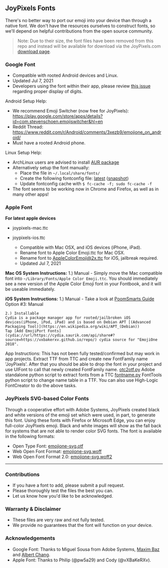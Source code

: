 ## JoyPixels Fonts

There's no better way to port our emoji into your device than through a native font.  We don't have the resources ourselves to construct fonts, so we'll depend on helpful contributions from the open source community.

> Note: Due to their size, the font files have been removed from this repo and instead will be available for download via the JoyPixels.com [download page](https://joypixels.com/download).

### Google Font

  * Compatible with rooted Android devices and Linux.
  * Updated Jul 7, 2021
  * Developers using the font within their app, please review [this issue](https://github.com/joypixels/emoji-toolkit/issues/385) regarding proper display of digits.

Android Setup Help:
* We recommend Emoji Switcher (now free for JoyPixels): https://play.google.com/store/apps/details?id=com.stevenschoen.emojiswitcher&hl=en
* Reddit Thread: https://www.reddit.com/r/Android/comments/3xezb9/emojione_on_android/
* Must have a rooted Android phone.

Linux Setup Help:

* ArchLinux users are advised to install [AUR package](https://www.archlinux32.org/packages/i486/community/ttf-joypixels/)
* Alternatively setup the font manually:
  * Place the file in `~/.local/share/fonts/`
  * Create the following fontconfig file: [latest](https://aur.archlinux.org/cgit/aur.git/tree/70-emojione-color.conf?h=ttf-emojione) ([snapshot](https://github.com/maximbaz/dotfiles/blob/c893a835372c927eba9ec7e086e76b64f6210d8c/.config/fontconfig/conf.d/70-emojione-color.conf))
  * Update fontconfig cache with `$ fc-cache -f; sudo fc-cache -f`
* The font seems to be working now in Chrome and Firefox, as well as in many other apps!

### Apple Font

**For latest apple devices** 
- joypixels-mac.ttc
- joypixels-ios.ttc

  * Compatible with Mac OSX, and iOS devices (iPhone, iPad).
  * Rename font to Apple Color Emoji.ttc for Mac OSX.
  * Rename font to AppleColorEmoji@2x.ttc for iOS, jailbreak required.
  * Updated Jul 7, 2021
  
 
**Mac OS System Instructions:**
	1.) Manual 
	- Simply move the Mac compatible font into `~/Library/Fonts/Apple Color Emoji.ttc`. You should immediately see a new version of the Apple Color Emoji font in your Fontbook, and it will be useable immediately.

**iOS System Instructions:**
	1.) Manual 
	- Take a look at [PoomSmarts Guide](https://poomsmart.github.io/repo/emoji10.html) Option #3: Manual

	2.) Installable
	Cydia is a package manager app for rooted/jailbroken iOS devices(iPhone, iPod, iPad) and is based on Debian APT [(Advanced Packaging Tool)](https://en.wikipedia.org/wiki/APT_(Debian)) 
	Tap [Add EmojiPort Fonts](cydia://url/https://cydia.saurik.com/api/share#?source=https://vxbakerxv.github.io/repo/) cydia source for "EmojiOne 2018".

App Instructions:
    This has not been fully tested/confirmed but may work in app projects. 
	Extract TTF from TTC and create new FontFamily name 'JoyPixels'. After that you should be able to drop the font in your project and use UIFont to call that newly created FontFamily name. 
	[otc2otf.py](https://github.com/adobe-type-tools/afdko/tree/develop/python/afdko) Adobe standalone python script to extract fonts from a TTC
	[fontname.py](https://github.com/chrissimpkins/fontname.py) FontTools python script to change name table in a TTF.
	You can also use High-Logic FontCreator to do the above tasks.
	
### JoyPixels SVG-based Color Fonts
Through a cooperative effort with Adobe Systems, JoyPixels created black and white versions of the emoji set which were used, in part, to generate this font. Using these fonts with Firefox or Microsoft Edge, you can enjoy full-color JoyPixels emoji. Black and white images will show as the fall back for systems that are not able to render color SVG fonts. The font is available in the following formats:

  * Open Type Font: [emojione-svg.otf](https://github.com/joypixels/emoji-assets/releases/download/3.1.2/emojione-svg.otf)
  * Web Open Font Format: [emojione-svg.woff](https://github.com/joypixels/emoji-assets/releases/download/3.1.2/emojione-svg.woff)
  * Web Open Font Format 2.0: [emojione-svg.woff2](https://github.com/joypixels/emoji-assets/releases/download/3.1.2/emojione-svg.woff2)

---
  
### Contributions
  * If you have a font to add, please submit a pull request.  
  * Please thoroughly test the files the best you can.  
  * Let us know how you'd like to be acknowledged.  

### Warranty & Disclaimer
  * These files are very raw and not fully tested.  
  * We provide no guarantees that the font will function on your device.
  
### Acknowledgements
  * Google Font: Thanks to Miguel Sousa from Adobe Systems, [Maxim Baz](https://github.com/maximbaz) and [Albert Chang](https://github.com/mxalbert1996).
  * Apple Font: Thanks to Philip (@pw5a29) and Cody (@vXBaKeRXv).
